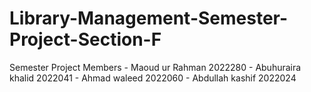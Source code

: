 # Library-Management-Semester-Project-Section-F
Semester Project Members - Maoud ur Rahman 2022280 - Abuhuraira khalid 2022041 - Ahmad waleed 2022060 - Abdullah kashif 2022024
